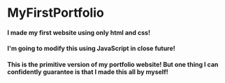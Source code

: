 # MyFirstPortfolio

#### I made my first website using only html and css! 
#### I'm going to modify this using JavaScript in close future!
#### This is the primitive version of my portfolio website! But one thing I can confidently guarantee is that I made this all by myself!
